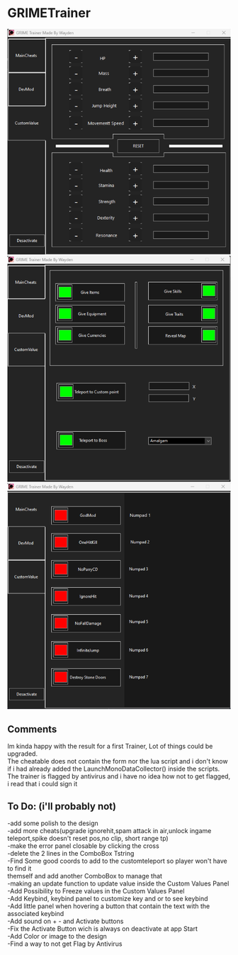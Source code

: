 # GRIMETrainer
![GRIMETrainer1](/img/GRIMETrainer1.png)
![GRIMETrainer2](/img/GRIMETrainer2.png)
![GRIMETrainer3](/img/GRIMETrainer3.png)

## Comments
Im kinda happy with the result for a first Trainer, Lot of things could be upgraded.<br>
The cheatable does not contain the form nor the lua script and i don't know if i had already added the LaunchMonoDataCollector() inside the scripts.<br>
The trainer is flagged by antivirus and i have no idea how not to get flagged, i read that i could sign it<br>

## To Do: (i'll probably not)
-add some polish to the design<br>
-add more cheats(upgrade ignorehit,spam attack in air,unlock ingame teleport,spike doesn't reset pos,no clip, short range tp)<br>
-make the error panel closable by clicking the cross<br>
-delete the 2 lines in the ComboBox Tstring<br>
-Find Some good coords to add to the customteleport so player won't have to find it<br>
themself and add another ComboBox to manage that<br>
-making an update function to update value inside the Custom Values Panel <br>
-Add Possibility to Freeze values in the Custom Values Panel<br>
-Add Keybind, keybind panel to customize key and or to see keybind<br>
-Add little panel when hovering a button that contain the text with the associated keybind<br>
-Add sound on + - and Activate buttons<br>
-Fix the Activate Button wich is always on deactivate at app Start<br>
-Add Color or image to the design<br>
-Find a way to not get Flag by Antivirus<br>

